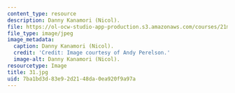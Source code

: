 ```yaml
---
content_type: resource
description: Danny Kanamori (Nicol).
file: https://ol-ocw-studio-app-production.s3.amazonaws.com/courses/21m-873-theater-arts-topics-fall-2004-january-iap-2005/7ba1bd3d83e92d2148da0ea920f9a97a_31.jpg
file_type: image/jpeg
image_metadata:
  caption: Danny Kanamori (Nicol).
  credit: 'Credit: Image courtesy of Andy Perelson.'
  image-alt: Danny Kanamori (Nicol).
resourcetype: Image
title: 31.jpg
uid: 7ba1bd3d-83e9-2d21-48da-0ea920f9a97a
---
```

